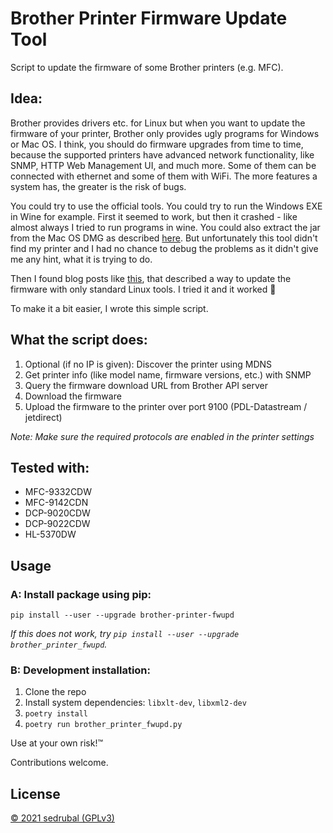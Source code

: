 # Brother Printer Firmware Update Tool

Script to update the firmware of some Brother printers (e.g. MFC).

## Idea:

Brother provides drivers etc. for Linux but when you want to update the firmware of your printer,
Brother only provides ugly programs for Windows or Mac OS.
I think, you should do firmware upgrades from time to time, because the supported printers have
advanced network functionality, like SNMP, HTTP Web Management UI, and much more.
Some of them can be connected with ethernet and some of them with WiFi.
The more features a system has, the greater is the risk of bugs.

You could try to use the official tools. You could try to run the Windows EXE in Wine for example.
First it seemed to work, but then it crashed - like almost always I tried to run programs in wine.
You could also extract the jar from the Mac OS DMG as described [here](https://avandorp.wordpress.com/2009/07/21/brother-printer-firmware-update-with-linux-brother-druckerfirmware-update-mit-linux/).
But unfortunately this tool didn't find my printer and I had no chance to debug the problems as it
didn't give me any hint, what it is trying to do.

Then I found blog posts like
[this](https://www.earth.li/~noodles/blog/2015/11/updating-hl3040cn-firmware.html), that described a
way to update the firmware with only standard Linux tools.
I tried it and it worked :tada:

To make it a bit easier, I wrote this simple script.

## What the script does:

1. Optional (if no IP is given): Discover the printer using MDNS
2. Get printer info (like model name, firmware versions, etc.) with SNMP
3. Query the firmware download URL from Brother API server
4. Download the firmware
5. Upload the firmware to the printer over port 9100 (PDL-Datastream / jetdirect)

*Note: Make sure the required protocols are enabled in the printer settings*

## Tested with:

- MFC-9332CDW
- MFC-9142CDN
- DCP-9020CDW
- DCP-9022CDW
- HL-5370DW

## Usage

### A: Install package using pip:

```shell
pip install --user --upgrade brother-printer-fwupd
```

*If this does not work, try `pip install --user --upgrade brother_printer_fwupd`.*

### B: Development installation:

1. Clone the repo
2. Install system dependencies: `libxlt-dev`, `libxml2-dev`
3. `poetry install`
4. `poetry run brother_printer_fwupd.py`

Use at your own risk!™

Contributions welcome.

## License

[© 2021 sedrubal (GPLv3)](./LICENSE)
